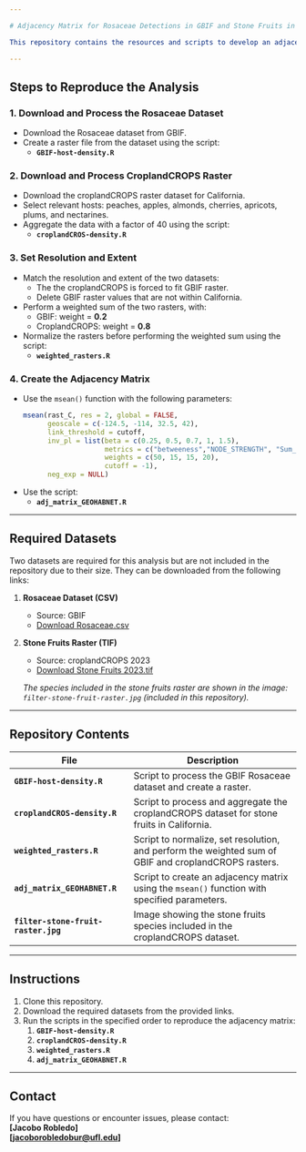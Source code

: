 ```yaml
---

# Adjacency Matrix for Rosaceae Detections in GBIF and Stone Fruits in California

This repository contains the resources and scripts to develop an adjacency matrix for Rosaceae detections in the GBIF dataset and stone fruits from croplandCROPS in California. Below are the steps and scripts provided in this repository:

---
```


## Steps to Reproduce the Analysis

### 1. **Download and Process the Rosaceae Dataset**
   - Download the Rosaceae dataset from GBIF.
   - Create a raster file from the dataset using the script:
     - **`GBIF-host-density.R`**

### 2. **Download and Process CroplandCROPS Raster**
   - Download the croplandCROPS raster dataset for California.
   - Select relevant hosts: peaches, apples, almonds, cherries, apricots, plums, and nectarines.
   - Aggregate the data with a factor of 40 using the script:
     - **`croplandCROS-density.R`**

### 3. **Set Resolution and Extent**
   - Match the resolution and extent of the two datasets:
     - The the croplandCROPS is forced to fit GBIF raster.
     - Delete GBIF raster values that are not within California.
   - Perform a weighted sum of the two rasters, with:
     - GBIF: weight = **0.2**
     - CroplandCROPS: weight = **0.8**
   - Normalize the rasters before performing the weighted sum using the script:
     - **`weighted_rasters.R`**

### 4. **Create the Adjacency Matrix**
   - Use the `msean()` function with the following parameters:
     ```r
     msean(rast_C, res = 2, global = FALSE, 
           geoscale = c(-124.5, -114, 32.5, 42),
           link_threshold = cutoff,
           inv_pl = list(beta = c(0.25, 0.5, 0.7, 1, 1.5), 
                         metrics = c("betweeness","NODE_STRENGTH", "Sum_of_nearest_neighbors", "eigenVector_centrAlitY"), 
                         weights = c(50, 15, 15, 20),
                         cutoff = -1), 
           neg_exp = NULL)
     ```
   - Use the script:
     - **`adj_matrix_GEOHABNET.R`**

---

## Required Datasets

Two datasets are required for this analysis but are not included in the repository due to their size. They can be downloaded from the following links:

1. **Rosaceae Dataset (CSV)**  
   - Source: GBIF  
   - [Download Rosaceae.csv](https://uflorida-my.sharepoint.com/:x:/g/personal/jacoborobledobur_ufl_edu/ETlV82Xzdb5Dpf4YO-ZlWCUBwPDrieHNLHRRQMOmhHirYQ?e=21hzeS)

2. **Stone Fruits Raster (TIF)**  
   - Source: croplandCROPS 2023  
   - [Download Stone Fruits 2023.tif](https://uflorida-my.sharepoint.com/:i:/g/personal/jacoborobledobur_ufl_edu/ES1sFPJOm6JDtinvAV_atTMBMFLFwxY0_ASbjgdTbO6TRw?e=CA6EJD)

   *The species included in the stone fruits raster are shown in the image: `filter-stone-fruit-raster.jpg` (included in this repository).*

---

## Repository Contents

| File                       | Description                                                                                     |
|----------------------------|-------------------------------------------------------------------------------------------------|
| **`GBIF-host-density.R`**  | Script to process the GBIF Rosaceae dataset and create a raster.                                |
| **`croplandCROS-density.R`** | Script to process and aggregate the croplandCROPS dataset for stone fruits in California.      |
| **`weighted_rasters.R`**   | Script to normalize, set resolution, and perform the weighted sum of GBIF and croplandCROPS rasters. |
| **`adj_matrix_GEOHABNET.R`** | Script to create an adjacency matrix using the `msean()` function with specified parameters.     |
| **`filter-stone-fruit-raster.jpg`** | Image showing the stone fruits species included in the croplandCROPS dataset.               |

---

## Instructions

1. Clone this repository.
2. Download the required datasets from the provided links.
3. Run the scripts in the specified order to reproduce the adjacency matrix:
   1. **`GBIF-host-density.R`**
   2. **`croplandCROS-density.R`**
   3. **`weighted_rasters.R`**
   4. **`adj_matrix_GEOHABNET.R`**

---

## Contact

If you have questions or encounter issues, please contact:  
**[Jacobo Robledo]**  
**[jacoborobledobur@ufl.edu]**

